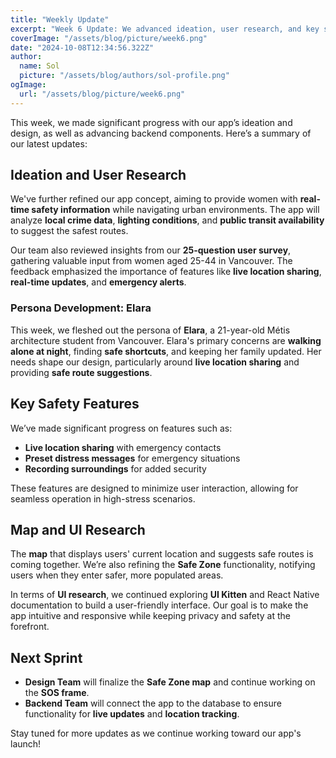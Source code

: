 ```yaml
---
title: "Weekly Update"
excerpt: "Week 6 Update: We advanced ideation, user research, and key safety features in our app, focusing on real-time safety data, live location sharing, and distress alerts. We also refined our user persona and continued UI research to enhance the user experience."
coverImage: "/assets/blog/picture/week6.png"
date: "2024-10-08T12:34:56.322Z"
author:
  name: Sol
  picture: "/assets/blog/authors/sol-profile.png"
ogImage:
  url: "/assets/blog/picture/week6.png"
---
```


This week, we made significant progress with our app’s ideation and design, as well as advancing backend components. Here’s a summary of our latest updates:

## Ideation and User Research

We've further refined our app concept, aiming to provide women with **real-time safety information** while navigating urban environments. The app will analyze **local crime data**, **lighting conditions**, and **public transit availability** to suggest the safest routes.

Our team also reviewed insights from our **25-question user survey**, gathering valuable input from women aged 25-44 in Vancouver. The feedback emphasized the importance of features like **live location sharing**, **real-time updates**, and **emergency alerts**.

### Persona Development: Elara

This week, we fleshed out the persona of **Elara**, a 21-year-old Métis architecture student from Vancouver. Elara's primary concerns are **walking alone at night**, finding **safe shortcuts**, and keeping her family updated. Her needs shape our design, particularly around **live location sharing** and providing **safe route suggestions**.

## Key Safety Features

We’ve made significant progress on features such as:

- **Live location sharing** with emergency contacts
- **Preset distress messages** for emergency situations
- **Recording surroundings** for added security

These features are designed to minimize user interaction, allowing for seamless operation in high-stress scenarios.

## Map and UI Research

The **map** that displays users' current location and suggests safe routes is coming together. We’re also refining the **Safe Zone** functionality, notifying users when they enter safer, more populated areas.

In terms of **UI research**, we continued exploring **UI Kitten** and React Native documentation to build a user-friendly interface. Our goal is to make the app intuitive and responsive while keeping privacy and safety at the forefront.

## Next Sprint

- **Design Team** will finalize the **Safe Zone map** and continue working on the **SOS frame**.
- **Backend Team** will connect the app to the database to ensure functionality for **live updates** and **location tracking**.

Stay tuned for more updates as we continue working toward our app's launch!
